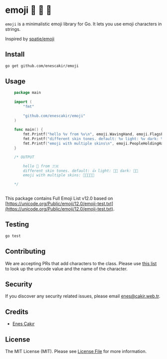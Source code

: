 # emoji :wolf: :evergreen_tree: :school_satchel:
`emoji` is a minimalistic emoji library for Go. It lets you use emoji characters in strings.

Inspired by [spatie/emoji](https://github.com/spatie/emoji)

## Install
``` bash
go get github.com/enescakir/emoji
```

## Usage
```go
    package main
    
    import (
        "fmt"
    
        "github.com/enescakir/emoji"
    )
    
    func main() {
        fmt.Printf("hello %v from %v\n", emoji.WavingHand, emoji.FlagsForFlagTurkey)
        fmt.Printf("different skin tones. default: %v light: %v dark: %v\n", emoji.ThumbsUp, emoji.OkHand.Tone(emoji.Light), emoji.CallMeHand.Tone(emoji.Dark))
        fmt.Printf("emoji with multiple skins\n", emoji.PeopleHoldingHands.Tone(emoji.Light, emoji.Dark))
    }

    /* OUTPUT

        hello 👋 from 🇹🇷
        different skin tones. default: 👍 light: 👌🏻 dark: 🤙🏿
        emoji with multiple skins: 🧑🏻‍🤝‍🧑🏿

    */
    
```

This package contains Full Emoji List v12.0 based on [https://unicode.org/Public/emoji/12.0/emoji-test.txt](https://unicode.org/Public/emoji/12.0/emoji-test.txt).

## Testing
``` bash
go test
```

## Contributing
We are accepting PRs that add characters to the class.
Please use [this list](http://unicode.org/emoji/charts/full-emoji-list.html) to look up the unicode value and the name of the character.

## Security
If you discover any security related issues, please email enes@cakir.web.tr.

## Credits
- [Enes Çakır](https://github.com/enescakir)

## License
The MIT License (MIT). Please see [License File](LICENSE.md) for more information.